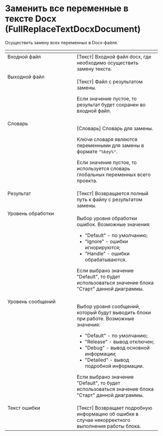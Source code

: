 # Заменить все переменные в тексте Docx (FullReplaceTextDocxDocument)

Осуществить замену всех переменных в Docx-файле.

<table data-header-hidden><thead><tr><th width="266" valign="top"></th><th width="301" valign="top"></th></tr></thead><tbody><tr><td valign="top">Входной файл</td><td valign="top">[Текст] Входной файл docx, где необходимо осуществить замену текста.</td></tr><tr><td valign="top">Выходной файл</td><td valign="top"><p>[Текст] Файл с результатом замены. </p><p></p><p>Если значение пустое, то результат будет сохранен во входной файл.</p></td></tr><tr><td valign="top">Словарь</td><td valign="top"><p>[Словарь] Словарь для замены. </p><p></p><p>Ключи словаря являются переменными для замены в формате <code>"%key%"</code>. </p><p></p><p>Если значение пустое, то используется словарь глобальных переменных всего проекта.</p></td></tr><tr><td valign="top">Результат</td><td valign="top">[Текст] Возвращается полный путь к файлу с результатом замены.</td></tr><tr><td valign="top">Уровень обработки</td><td valign="top"><p>Выбор уровня обработки ошибок. Возможные значения: </p><ul><li>"Default" - по умолчанию; </li><li>"Ignore" - ошибки игнорируются; </li><li>"Handle" - ошибки обрабатываются. </li></ul><p>Если выбрано значение "Default", то будет использоваться значение блока "Старт" данной диаграммы.</p></td></tr><tr><td valign="top">Уровень сообщений</td><td valign="top"><p>Выбор уровня сообщений, который будут выводить блоки при работе. Возможные значения: </p><ul><li>"Default" - по умолчанию; </li><li>"Release" - вывод отключен; </li><li>"Debug" - вывод основной информации; </li><li>"Detailed" - вывод подробной информации. </li></ul><p>Если выбрано значение "Default", то будет использоваться значение блока "Старт" данной диаграммы.</p></td></tr><tr><td valign="top">Текст ошибки</td><td valign="top">[Текст] Возвращает подробную информацию об ошибке в случае некорректного выполнения работы блока.</td></tr></tbody></table>
